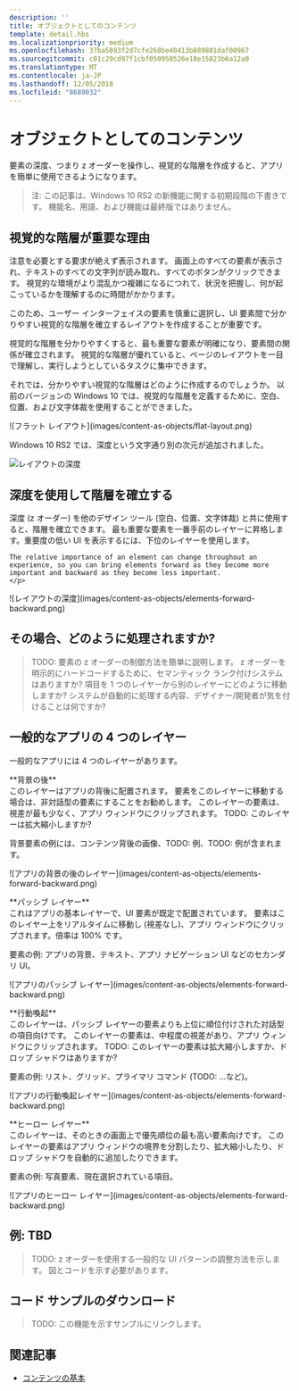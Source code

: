 ```yaml
---
description: ''
title: オブジェクトとしてのコンテンツ
template: detail.hbs
ms.localizationpriority: medium
ms.openlocfilehash: 37ba5093f2d7cfe268be40413b889801daf00967
ms.sourcegitcommit: c01c29cd97f1cbf050950526e18e15823b6a12a0
ms.translationtype: MT
ms.contentlocale: ja-JP
ms.lasthandoff: 12/05/2018
ms.locfileid: "8689032"
---
```

# <a name="content-as-objects"></a>オブジェクトとしてのコンテンツ

 

要素の深度、つまり z オーダーを操作し、視覚的な階層を作成すると、アプリを簡単に使用できるようになります。  

> 注: この記事は、Windows 10 RS2 の新機能に関する初期段階の下書きです。 機能名、用語、および機能は最終版ではありません。 

## <a name="why-visual-hierarchy-is-important"></a>視覚的な階層が重要な理由

注意を必要とする要求が絶えず表示されます。 画面上のすべての要素が表示され、テキストのすべての文字列が読み取れ、すべてのボタンがクリックできます。 視覚的な環境がより混乱かつ複雑になるにつれて、状況を把握し、何が起こっているかを理解するのに時間がかかります。  

このため、ユーザー インターフェイスの要素を慎重に選択し、UI 要素間で分かりやすい視覚的な階層を確立するレイアウトを作成することが重要です。 <!-- Every element is competing for the user's attention, and every time you add an element, you add a mental tax to the user. -->

視覚的な階層を分かりやすくすると、最も重要な要素が明確になり、要素間の関係が確立されます。 視覚的な階層が優れていると、ページのレイアウトを一目で理解し、実行しようとしているタスクに集中できます。 

<p></p>


<div class="side-by-side">
<div class="side-by-side-content">
  <div class="side-by-side-content-left">
  <p>それでは、分かりやすい視覚的な階層はどのように作成するのでしょうか。 以前のバージョンの Windows 10 では、視覚的な階層を定義するために、空白、位置、および文字体裁を使用することができました。 </p>
  </div>
  <div class="side-by-side-content-right">
    ![フラット レイアウト](images/content-as-objects/flat-layout.png)
    
  </div>
</div>
</div>

Windows 10 RS2 では、深度という文字通り別の次元が追加されました。 

![レイアウトの深度](images/content-as-objects/depth-in-layout2.png)


## <a name="use-depth-to-establish-a-hierarchy"></a>深度を使用して階層を確立する 

<p></p>

<div class="side-by-side">
<div class="side-by-side-content">
  <div class="side-by-side-content-left">
     <p>深度 (z オーダー) を他のデザイン ツール (空白、位置、文字体裁) と共に使用すると、階層を確立できます。 最も重要な要素を一番手前のレイヤーに昇格します。重要度の低い UI を表示するには、下位のレイヤーを使用します。 

    The relative importance of an element can change throughout an experience, so you can bring elements forward as they become more important and backward as they become less important. 
    </p>
  </div>
  <div class="side-by-side-content-right">
    ![レイアウトの深度](images/content-as-objects/elements-forward-backward.png) 
    
  </div>
</div>
</div>

## <a name="how-does-it-work"></a>その場合、どのように処理されますか?
> TODO: 要素の z オーダーの制御方法を簡単に説明します。 z オーダーを明示的にハードコードするために、セマンティック ランク付けシステムはありますか? 項目を 1 つのレイヤーから別のレイヤーにどのように移動しますか? システムが自動的に処理する内容、デザイナー/開発者が気を付けることは何ですか? 

## <a name="the-four-layers-of-a-typical-app-layers"></a>一般的なアプリの 4 つのレイヤー

<p>一般的なアプリには 4 つのレイヤーがあります。</p>
<p></p>

<div class="side-by-side">
<div class="side-by-side-content">
  <div class="side-by-side-content-left">
  **背景の後** <br/>
このレイヤーはアプリの背後に配置されます。  要素をこのレイヤーに移動する場合は、非対話型の要素にすることをお勧めします。 このレイヤーの要素は、視差が最も少なく、アプリ ウィンドウにクリップされます。 TODO: このレイヤーは拡大縮小しますか? 

<p>背景要素の例には、コンテンツ背後の画像、TODO: 例、TODO: 例が含まれます。</p>
  </div>
  <div class="side-by-side-content-right">
    ![アプリの背景の後のレイヤー](images/content-as-objects/elements-forward-backward.png)
    
  </div>
</div>
</div>

<p></p>

<div class="side-by-side">
<div class="side-by-side-content">
  <div class="side-by-side-content-left">
  **パッシブ レイヤー** <br/>
これはアプリの基本レイヤーで、UI 要素が既定で配置されています。  要素はこのレイヤー上をリアルタイムに移動し (視差なし)、アプリ ウィンドウにクリップされます。倍率は 100% です。 

<p>要素の例: アプリの背景、テキスト、アプリ ナビゲーション UI などのセカンダリ UI。</p>
  </div>
  <div class="side-by-side-content-right">
    ![アプリのパッシブ レイヤー](images/content-as-objects/elements-forward-backward.png)
    
  </div>
</div>
</div>

<p></p>

<div class="side-by-side">
<div class="side-by-side-content">
  <div class="side-by-side-content-left">
  **行動喚起** <br/>
このレイヤーは、パッシブ レイヤーの要素よりも上位に順位付けされた対話型の項目向けです。 このレイヤーの要素は、中程度の視差があり、アプリ ウィンドウにクリップされます。 TODO: このレイヤーの要素は拡大縮小しますか、ドロップ シャドウはありますか?

<p>要素の例: リスト、グリッド、プライマリ コマンド (TODO: ...など)。</p> 
  </div>
  <div class="side-by-side-content-right">
    ![アプリの行動喚起レイヤー](images/content-as-objects/elements-forward-backward.png)
    
  </div>
</div>
</div>

<p></p>
<div class="side-by-side">
<div class="side-by-side-content">
  <div class="side-by-side-content-left">
  **ヒーロー レイヤー** <br/>
このレイヤーは、そのときの画面上で優先順位の最も高い要素向けです。  このレイヤーの要素はアプリ ウィンドウの境界を分割したり、拡大縮小したり、ドロップ シャドウを自動的に追加したりできます。

<p>要素の例: 写真要素、現在選択されている項目。</p>  
  </div>
  <div class="side-by-side-content-right">
    ![アプリのヒーロー レイヤー](images/content-as-objects/elements-forward-backward.png)
    
  </div>
</div>
</div>



<!--
Depth is meaningful; it establishes visual and interactive hierarchy for users to efficiently complete tasks. Depth orients users in our system. 
-->

## <a name="example-tbd"></a>例: TBD
> TODO: z オーダーを使用する一般的な UI パターンの調整方法を示します。 図とコードを示す必要があります。 

## <a name="download-the-code-samples"></a>コード サンプルのダウンロード
>TODO: この機能を示すサンプルにリンクします。 


## <a name="related-articles"></a>関連記事
* [コンテンツの基本](../basics/content-basics.md)
